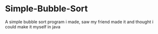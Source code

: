 # Simple-Bubble-Sort
A simple bubble sort program i made, saw my friend made it and thought i could make it myself in java
